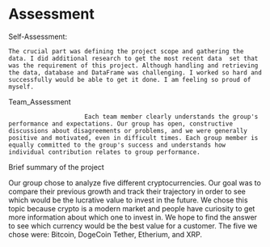 # Assessment

Self-Assessment:
    
    The crucial part was defining the project scope and gathering the data. I did additional research to get the most recent data  set that was the requirement of this project. Although handling and retrieving the data, database and DataFrame was challenging. I worked so hard and successfully would be able to get it done. I am feeling so proud of myself.

Team_Assessment
                         
                         Each team member clearly understands the group's performance and expectations. Our group has open, constructive discussions about disagreements or problems, and we were generally positive and motivated, even in difficult times. Each group member is equally committed to the group's success and understands how individual contribution relates to group performance. 

Brief summary of the project

Our group chose to analyze five different cryptocurrencies. Our goal  was  to compare their previous growth and track their trajectory in order to see which would be the lucrative value to invest in the future. We chose  this topic because crypto is a modern market and people have curiosity to get more information about which one to invest in. We hope to find the answer to see which currency would be the best value for a customer. The five we chose were: Bitcoin, DogeCoin Tether, Etherium, and XRP.

